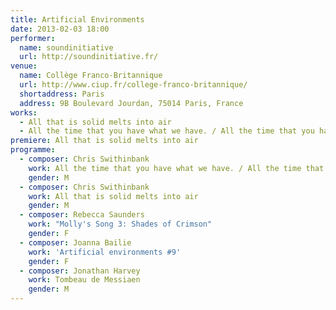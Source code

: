 ```yaml
---
title: Artificial Environments
date: 2013-02-03 18:00
performer:
  name: soundinitiative
  url: http://soundinitiative.fr/
venue:
  name: Collège Franco-Britannique
  url: http://www.ciup.fr/college-franco-britannique/
  shortaddress: Paris
  address: 9B Boulevard Jourdan, 75014 Paris, France
works:
  - All that is solid melts into air
  - All the time that you have what we have. / All the time that you have.
premiere: All that is solid melts into air
programme:
  - composer: Chris Swithinbank
    work: All the time that you have what we have. / All the time that you have.
    gender: M
  - composer: Chris Swithinbank
    work: All that is solid melts into air
    gender: M
  - composer: Rebecca Saunders
    work: "Molly's Song 3: Shades of Crimson"
    gender: F
  - composer: Joanna Bailie
    work: 'Artificial environments #9'
    gender: F
  - composer: Jonathan Harvey
    work: Tombeau de Messiaen
    gender: M
---
```

